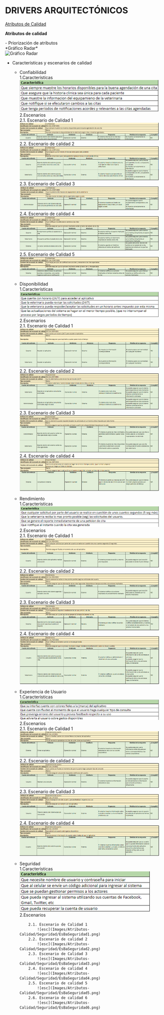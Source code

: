 # DRIVERS ARQUITECTÓNICOS

[Atributos de Calidad](https://docs.google.com/spreadsheets/d/1S_FjFUqPp5lyossS7RIULytX8pctjinT/edit?usp=sharing&ouid=100818533910801106935&rtpof=true&sd=true)

<p><b>Atributos de calidad</b></p>
  - Priorización de atributos
		<br>
        *Gráfico Radar*
        <br>
		<img src="Images/Mapa-Empatia/PriorizaciónAtributos.png" alt="Gráfico Radar" width="500">
  
- Características y escenarios de calidad
  - Confiabilidad
		<br>
		1.Características
		<br>
		![esc](Images/Atributos-Calidad/Confiabilidad/CaracterisiticasConfiabilidad.png)<br>
		2.Escenarios<br>
			2.1. Escenario de Calidad 1
			![esc](Images/Atributos-Calidad/Confiabilidad/EsBaConfiabilidad1.png)
			2.2. Escenario de calidad 2
			 ![esc](Images/Atributos-Calidad/Confiabilidad/EsBaConfiabilidad2.png)
			2.3. Escenario de Calidad 3
			 ![esc](Images/Atributos-Calidad/Confiabilidad/EsBaConfiabilidad3.png)
			2.4. Escenario de calidad 4
			 ![esc](Images/Atributos-Calidad/Confiabilidad/EsBaConfiabilidad4.png)
			2.5. Escenario de Calidad 5
			 ![esc](Images/Atributos-Calidad/Confiabilidad/EsBaConfiabilidad5.png)
  - Disponibilidad
		<br>
		1.Características
		<br>
		![esc](Images/Atributos-Calidad/Disponibilidad/CaracterisiticasDisponibilidad.png)<br>
		2.Escenarios<br>
			2.1. Escenario de Calidad 1
				![esc](Images/Atributos-Calidad/Disponibilidad/EsBaDisponibilidad1.png)
			2.2. Escenario de calidad 2
				![esc](Images/Atributos-Calidad/Disponibilidad/EsBaDisponibilidad2.png)
			2.3. Escenario de Calidad 3
				![esc](Images/Atributos-Calidad/Disponibilidad/EsBaDisponibilidad3.png)
			2.4. Escenario de calidad 4
				![esc](Images/Atributos-Calidad/Disponibilidad/EsBaDisponibilidad4.png)
  - Rendimiento
		<br>
		1.Características
		<br>
		![esc](Images/Atributos-Calidad/Rendimiento/CaractersiticasRendimiento.png)<br>
		2.Escenarios<br>
			2.1. Escenario de Calidad 1
				![esc](Images/Atributos-Calidad/Rendimiento/EsBaRendimiento1.png)
			2.2. Escenario de calidad 2
				![esc](Images/Atributos-Calidad/Rendimiento/EsBaRendimiento2.png)
			2.3. Escenario de Calidad 3
				![esc](Images/Atributos-Calidad/Rendimiento/EsBaRendimiento3.png)
			2.4. Escenario de calidad 4
				![esc](Images/Atributos-Calidad/Rendimiento/EsBaRendimiento4.png)
  - Experiencia de Usuario
		<br>
		1.Características
		<br>
		![esc](Images/Atributos-Calidad/Ux/CaracterisitcasUx.png)
		<br>
		2.Escenarios<br>
			2.1. Escenario de Calidad 1
				![esc](Images/Atributos-Calidad/Ux/EsBaUx1.png)
			2.2. Escenario de calidad 2
				![esc](Images/Atributos-Calidad/Ux/EsBaUx2.png)
			2.3. Escenario de Calidad 3
				![esc](Images/Atributos-Calidad/Ux/EsBaUx3.png)
			2.4. Escenario de calidad 4
				![esc](Images/Atributos-Calidad/Ux/EsBaUx4.png)		
  - Seguridad
		<br>
		1.Características
		<br>
		![esc](Images/Atributos-Calidad/Seguridad/CaracterisitcasSeguridad.png)
		<br>
		2.Escenarios
		
            2.1. Escenario de Calidad 1
				![esc](Images/Atributos-Calidad/Seguridad/EsBaSeguridad1.png)
			2.2. Escenario de calidad 2
				![esc](Images/Atributos-Calidad/Seguridad/EsBaSeguridad2.png)
			2.3. Escenario de Calidad 3
				![esc](Images/Atributos-Calidad/Seguridad/EsBaSeguridad3.png)
			2.4. Escenario de calidad 4
				![esc](Images/Atributos-Calidad/Seguridad/EsBaSeguridad4.png)	
			2.5. Escenario de calidad 5
				![esc](Images/Atributos-Calidad/Seguridad/EsBaSeguridad5.png)		
			2.6. Escenario de calidad 6
				![esc](Images/Atributos-Calidad/Seguridad/EsBaSeguridad6.png)
